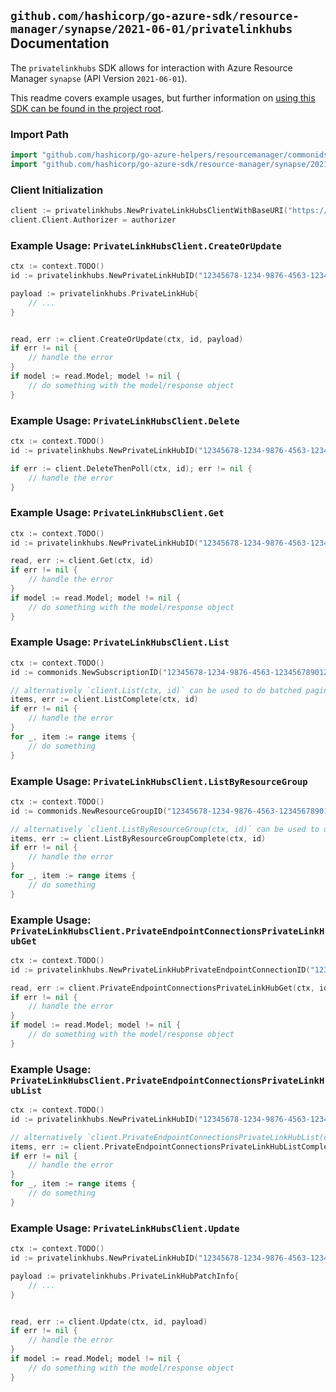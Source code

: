 
## `github.com/hashicorp/go-azure-sdk/resource-manager/synapse/2021-06-01/privatelinkhubs` Documentation

The `privatelinkhubs` SDK allows for interaction with Azure Resource Manager `synapse` (API Version `2021-06-01`).

This readme covers example usages, but further information on [using this SDK can be found in the project root](https://github.com/hashicorp/go-azure-sdk/tree/main/docs).

### Import Path

```go
import "github.com/hashicorp/go-azure-helpers/resourcemanager/commonids"
import "github.com/hashicorp/go-azure-sdk/resource-manager/synapse/2021-06-01/privatelinkhubs"
```


### Client Initialization

```go
client := privatelinkhubs.NewPrivateLinkHubsClientWithBaseURI("https://management.azure.com")
client.Client.Authorizer = authorizer
```


### Example Usage: `PrivateLinkHubsClient.CreateOrUpdate`

```go
ctx := context.TODO()
id := privatelinkhubs.NewPrivateLinkHubID("12345678-1234-9876-4563-123456789012", "example-resource-group", "privateLinkHubValue")

payload := privatelinkhubs.PrivateLinkHub{
	// ...
}


read, err := client.CreateOrUpdate(ctx, id, payload)
if err != nil {
	// handle the error
}
if model := read.Model; model != nil {
	// do something with the model/response object
}
```


### Example Usage: `PrivateLinkHubsClient.Delete`

```go
ctx := context.TODO()
id := privatelinkhubs.NewPrivateLinkHubID("12345678-1234-9876-4563-123456789012", "example-resource-group", "privateLinkHubValue")

if err := client.DeleteThenPoll(ctx, id); err != nil {
	// handle the error
}
```


### Example Usage: `PrivateLinkHubsClient.Get`

```go
ctx := context.TODO()
id := privatelinkhubs.NewPrivateLinkHubID("12345678-1234-9876-4563-123456789012", "example-resource-group", "privateLinkHubValue")

read, err := client.Get(ctx, id)
if err != nil {
	// handle the error
}
if model := read.Model; model != nil {
	// do something with the model/response object
}
```


### Example Usage: `PrivateLinkHubsClient.List`

```go
ctx := context.TODO()
id := commonids.NewSubscriptionID("12345678-1234-9876-4563-123456789012")

// alternatively `client.List(ctx, id)` can be used to do batched pagination
items, err := client.ListComplete(ctx, id)
if err != nil {
	// handle the error
}
for _, item := range items {
	// do something
}
```


### Example Usage: `PrivateLinkHubsClient.ListByResourceGroup`

```go
ctx := context.TODO()
id := commonids.NewResourceGroupID("12345678-1234-9876-4563-123456789012", "example-resource-group")

// alternatively `client.ListByResourceGroup(ctx, id)` can be used to do batched pagination
items, err := client.ListByResourceGroupComplete(ctx, id)
if err != nil {
	// handle the error
}
for _, item := range items {
	// do something
}
```


### Example Usage: `PrivateLinkHubsClient.PrivateEndpointConnectionsPrivateLinkHubGet`

```go
ctx := context.TODO()
id := privatelinkhubs.NewPrivateLinkHubPrivateEndpointConnectionID("12345678-1234-9876-4563-123456789012", "example-resource-group", "privateLinkHubValue", "privateEndpointConnectionValue")

read, err := client.PrivateEndpointConnectionsPrivateLinkHubGet(ctx, id)
if err != nil {
	// handle the error
}
if model := read.Model; model != nil {
	// do something with the model/response object
}
```


### Example Usage: `PrivateLinkHubsClient.PrivateEndpointConnectionsPrivateLinkHubList`

```go
ctx := context.TODO()
id := privatelinkhubs.NewPrivateLinkHubID("12345678-1234-9876-4563-123456789012", "example-resource-group", "privateLinkHubValue")

// alternatively `client.PrivateEndpointConnectionsPrivateLinkHubList(ctx, id)` can be used to do batched pagination
items, err := client.PrivateEndpointConnectionsPrivateLinkHubListComplete(ctx, id)
if err != nil {
	// handle the error
}
for _, item := range items {
	// do something
}
```


### Example Usage: `PrivateLinkHubsClient.Update`

```go
ctx := context.TODO()
id := privatelinkhubs.NewPrivateLinkHubID("12345678-1234-9876-4563-123456789012", "example-resource-group", "privateLinkHubValue")

payload := privatelinkhubs.PrivateLinkHubPatchInfo{
	// ...
}


read, err := client.Update(ctx, id, payload)
if err != nil {
	// handle the error
}
if model := read.Model; model != nil {
	// do something with the model/response object
}
```
